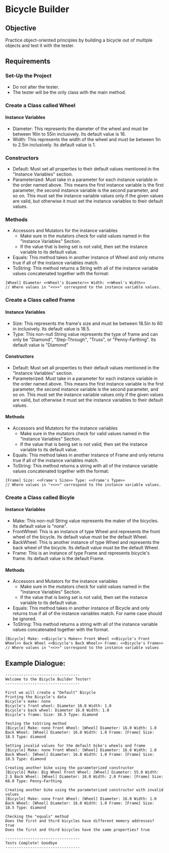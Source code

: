 # Bicycle Builder

## Objective

Practice object-oriented principles by building a bicycle out of multiple objects and test it with the tester.

## Requirements

### Set-Up the Project

- Do not alter the tester.
- The tester will be the only class with the main method.

### Create a Class called Wheel

#### Instance Variables

- Diameter: This represents the diameter of the wheel and must be between 16in to 55in inclusively. Its default value is 16.
- Width: This represents the width of the wheel and must be between 1in to 2.5in inclusively. Its default value is 1.

### Constructors

- Default: Must set all properties to their default values mentioned in the "Instance Variables" section.
- Parameterized: Must take in a parameter for each instance variable in the order named above. This means the first instance variable is the first parameter, the second instance variable is the second parameter, and so on. This must set the instance variable values only if the given values are valid, but otherwise it must set the instance variables to their default values.

### Methods

- Accessors and Mutators for the instance variables
    - Make sure in the mutators check for valid values named in the "Instance Variables" Section.
    - If the value that is being set is not valid, then set the instance variable to its default value.
- Equals: This method takes in another instance of Wheel and only returns true if all of the instance variables match.
- ToString: This method returns a String with all of the instance variable values concatenated together with the format:  
```
[Wheel] Diameter <<Wheel's Diameter>> Width: <<Wheel's Width>>  
// Where values in "<<>>" correspond to the instance variable values.
```
### Create a Class called Frame

#### Instance Variables

- Size: This represents the frame's size and must be between 18.5in to 60 in inclusively. Its default value is 18.5.
- Type: This non-null String value represents the type of frame and can only be "Diamond", "Step-Through", "Truss", or "Penny-Farthing". Its default value is "Diamond"

#### Constructors

- Default: Must set all properties to their default values mentioned in the "Instance Variables" section.
- Parameterized: Must take in a parameter for each instance variable in the order named above. This means the first instance variable is the first parameter, the second instance variable is the second parameter, and so on. This must set the instance variable values only if the given values are valid, but otherwise it must set the instance variables to their default values.

#### Methods

- Accessors and Mutators for the instance variables
    - Make sure in the mutators check for valid values named in the "Instance Variables" Section.
    - If the value that is being set is not valid, then set the instance variable to its default value.
- Equals: This method takes in another instance of Frame and only returns true if all of the instance variables match.
- ToString: This method returns a string with all of the instance variable values concatenated together with the format:
```
[Frame] Size: <<Frame's Size>> Type: <<Frame's Type>>  
// Where values in "<<>>" correspond to the instance variable values.
```

### Create a Class called Bicyle

#### Instance Variables

- Make: This non-null String value represents the maker of the bicycles. Its default value is "none".
- FrontWheel: This is an instance of type Wheel and represents the front wheel of the bicycle. Its default value must be the default Wheel.
- BackWheel: This is another instance of type Wheel and represents the back wheel of the bicycle. Its default value must be the default Wheel.
- Frame: This is an instance of type Frame and represents bicycle's frame. Its default value is the default Frame.

#### Methods

- Accessors and Mutators for the instance variables
    - Make sure in the mutators check for valid values named in the "Instance Variables" Section.
    - If the value that is being set is not valid, then set the instance variable to its default value.
- Equals: This method takes in another instance of Bicycle and only returns true if all of the instance variables match. For name case should be ignored.
- ToString: This method returns a string with all of the instance variable values concatenated together with the format.
```
[Bicycle] Make: <<Bicycle's Make>> Front Wheel <<Bicycle's Front Wheel>> Back Wheel <<Bicycle's Back Wheel>> Frame: <<Bicycle's Frame>>  
// Where values in "<<>>" correspond to the instance variable values
```


## Example Dialogue:
```
---------------------------------  
Welcome to the Bicycle Builder Tester!  
---------------------------------  
  
First we will create a "Default" Bicycle  
Printing the Bicycle's data  
Bicycle's make: none  
Bicycle's front wheel: Diameter 16.0 Width: 1.0  
Bicycle's back wheel: Diameter 16.0 Width: 1.0  
Bicycle's frame: Size: 18.5 Type: diamond  
  
Testing the toString method  
[Bicycle] Make: none Front Wheel: [Wheel] Diameter: 16.0 Width: 1.0 Back Wheel: [Wheel] Diameter: 16.0 Width: 1.0 Frame: [Frame] Size: 18.5 Type: diamond  
  
Setting invalid values for the default bike's wheels and frame  
[Bicycle] Make: none Front Wheel: [Wheel] Diameter: 16.0 Width: 1.0 Back Wheel: [Wheel] Diameter: 16.0 Width: 1.0 Frame: [Frame] Size: 18.5 Type: diamond  
  
Creating another bike using the parameterized constructor  
[Bicycle] Make: Big Wheel Front Wheel: [Wheel] Diameter: 55.0 Width: 2.5 Back Wheel: [Wheel] Diameter: 18.0 Width: 2.0 Frame: [Frame] Size: 60.0 Type: Penny-Farthing  
  
Creating another bike using the parameterized constructor with invalid values  
[Bicycle] Make: none Front Wheel: [Wheel] Diameter: 16.0 Width: 1.0 Back Wheel: [Wheel] Diameter: 16.0 Width: 1.0 Frame: [Frame] Size: 18.5 Type: diamond  
  
Checking the "equals" method  
Does the first and third bicycles have different memory addresses? true  
Does the first and third bicycles have the same properties? true  
  
---------------------------------  
Tests Complete! Goodbye  
---------------------------------  
```
